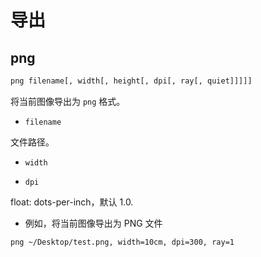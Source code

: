 # 导出

## png

```sh
png filename[, width[, height[, dpi[, ray[, quiet]]]]]
```

将当前图像导出为 `png` 格式。

- `filename`

文件路径。

- `width`

- `dpi`

float: dots-per-inch，默认 1.0.

- 例如，将当前图像导出为 PNG 文件

```sh
png ~/Desktop/test.png, width=10cm, dpi=300, ray=1
```
